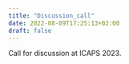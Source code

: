 ```yaml
---
title: "Discussion_call"
date: 2022-08-09T17:25:13+02:00
draft: false
---
```

Call for discussion at ICAPS 2023.
